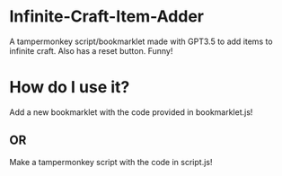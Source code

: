 # Infinite-Craft-Item-Adder
A tampermonkey script/bookmarklet made with GPT3.5 to add items to infinite craft. Also has a reset button. Funny!
# How do I use it?
Add a new bookmarklet with the code provided in bookmarklet.js!
## OR
Make a tampermonkey script with the code in script.js!
